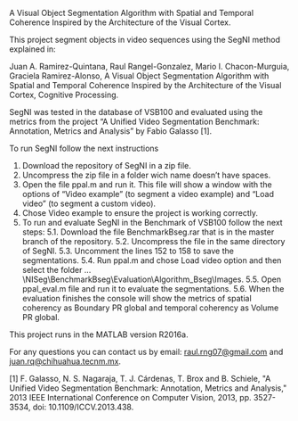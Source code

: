 A Visual Object Segmentation Algorithm with Spatial and Temporal Coherence Inspired by the Architecture of the Visual Cortex.

This project segment objects in video sequences using the SegNI method explained in:

Juan A. Ramirez-Quintana, Raul Rangel-Gonzalez, Mario I. Chacon-Murguia,  Graciela Ramirez-Alonso, A Visual Object Segmentation Algorithm with Spatial and Temporal Coherence Inspired by the Architecture of the Visual Cortex, Cognitive Processing.

SegNI was tested in the database of VSB100 and evaluated using the metrics from the project “A Unified Video Segmentation Benchmark: Annotation, Metrics and Analysis” by Fabio Galasso [1]. 

To run SegNI follow the next instructions
1.	Download the repository of SegNI in a zip file.
2.	Uncompress the zip file in a folder wich name doesn’t have spaces.
3.	Open the file ppal.m and run it. This file will show a window with the options of “Video example” (to segment a video example) and “Load video” (to segment a custom video). 
4.	Chose Video example to ensure the project is working correctly.
5.	To run and evaluate SegNI in the Benchmark of VSB100 follow the next steps:
  5.1.	Download the file BenchmarkBseg.rar that is in the master branch of the repository.
  5.2.	Uncompress the file in the same directory of SegNI.
  5.3.	Uncomment the lines 152 to 158 to save the segmentations.
  5.4.	Run ppal.m and chose Load video option and then select the folder …\NISeg\BenchmarkBseg\Evaluation\Algorithm_Bseg\Images.
  5.5.	Open ppal_eval.m file and run it to evaluate the segmentations.
  5.6.	When the evaluation finishes the console will show the metrics of spatial coherency as Boundary PR global and temporal coherency as Volume PR global.

This project runs in the MATLAB version R2016a.

For any questions you can contact us by email: raul.rng07@gmail.com and juan.rq@chihuahua.tecnm.mx.

[1] F. Galasso, N. S. Nagaraja, T. J. Cárdenas, T. Brox and B. Schiele, "A Unified Video Segmentation Benchmark: Annotation, Metrics and Analysis," 2013 IEEE International Conference on Computer Vision, 2013, pp. 3527-3534, doi: 10.1109/ICCV.2013.438.
